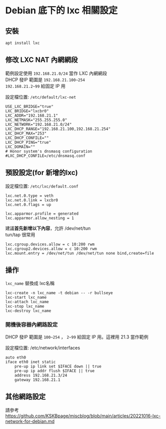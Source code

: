 # Debian 底下的 lxc 相關設定

## 安裝
```
apt install lxc
```

## 修改 LXC NAT 內網網段
範例設定使用 `192.168.21.0/24` 當作 LXC 內網網段  
DHCP 發IP 範圍是 `192.168.21.100~254`  
`192.168.21.2~99` 給固定 IP 用 


設定檔位置: `/etc/default/lxc-net`
```
USE_LXC_BRIDGE="true"
LXC_BRIDGE="lxcbr0"
LXC_ADDR="192.168.21.1"
LXC_NETMASK="255.255.255.0"
LXC_NETWORK="192.168.21.0/24"
LXC_DHCP_RANGE="192.168.21.100,192.168.21.254"
LXC_DHCP_MAX="253"
LXC_DHCP_CONFILE=""
LXC_DHCP_PING="true"
LXC_DOMAIN=""
# Honor system's dnsmasq configuration
#LXC_DHCP_CONFILE=/etc/dnsmasq.conf
```

## 預設設定(for 新增的lxc)

設定檔位置: `/etc/lxc/default.conf`
```
lxc.net.0.type = veth
lxc.net.0.link = lxcbr0
lxc.net.0.flags = up

lxc.apparmor.profile = generated
lxc.apparmor.allow_nesting = 1
```

建議**首先新增以下內容**，允許 /dev/net/tun  
tun/tap 很常用
```
lxc.cgroup.devices.allow = c 10:200 rwm
lxc.cgroup2.devices.allow = c 10:200 rwm
lxc.mount.entry = /dev/net/tun /dev/net/tun none bind,create=file
```


## 操作
`lxc_name` 替換成 lxc名稱

```
lxc-create -n lxc_name -t debian -- -r bullseye
lxc-start lxc_name
lxc-attach lxc_name
lxc-stop lxc_name
lxc-destroy lxc_name
```

### 開機後容器內網路設定

DHCP 發IP 範圍是 `100~254` ， `2~99` 給固定 IP 用。這裡用 21.3 當作範例

設定檔位置: /etc/network/interfaces
```
auto eth0
iface eth0 inet static
    pre-up ip link set $IFACE down || true
    pre-up ip addr flush $IFACE || true
    address 192.168.21.3/24
    gateway 192.168.21.1
```

## 其他網路設定
請參考 https://github.com/KSKBpage/miscblog/blob/main/articles/20221016-lxc-network-for-debian.md

